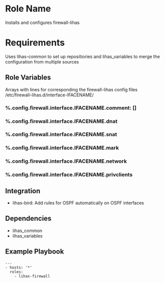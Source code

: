 # Role Name

Installs and configures firewall-lihas

# Requirements

Uses lihas-common to set up repositiories and lihas_variables to merge the configuration from multiple sources

## Role Variables
Arrays with lines for corresponding the firewall-lihas config files /etc/firewall-lihas.d/interface-IFACENAME/
### %.config.firewall.interface.IFACENAME.comment: []
### %.config.firewall.interface.IFACENAME.dnat
### %.config.firewall.interface.IFACENAME.snat
### %.config.firewall.interface.IFACENAME.mark
### %.config.firewall.interface.IFACENAME.network
### %.config.firewall.interface.IFACENAME.privclients

## Integration
* lihas-bird: Add rules for OSPF automatically on OSPF interfaces

## Dependencies

* lihas_common
* lihas_variables

## Example Playbook
```
---
- hosts: '*'
  roles:
    - lihas-firewall
```
